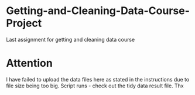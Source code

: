 # Getting-and-Cleaning-Data-Course-Project
Last assignment for getting and cleaning data course

# Attention
I have failed to upload the data files here as stated in the instructions due to file size being too big. Script runs - check out the tidy data result file. Thx
